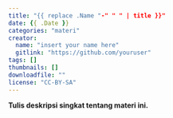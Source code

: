 ```yaml
---
title: "{{ replace .Name "-" " " | title }}"
date: {{ .Date }}
categories: "materi"
creator: 
  name: "insert your name here"
  gitlink: "https://github.com/youruser"
tags: []
thumbnails: []
downloadfile: ""
license: "CC-BY-SA"
---
```

**Tulis deskripsi singkat tentang materi ini.**